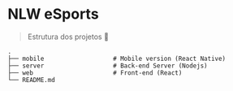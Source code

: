 # NLW eSports

> Estrutura dos projetos 📂

    .
    ├── mobile                   # Mobile version (React Native)
    ├── server                   # Back-end Server (Nodejs)
    ├── web                      # Front-end (React)
    └── README.md
